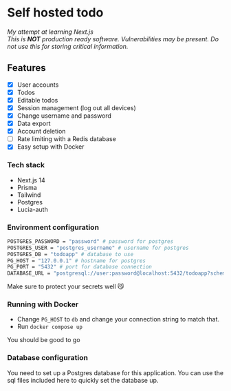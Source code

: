 # Self hosted todo
*My attempt at learning Next.js*  
*This is **NOT** production ready software. Vulnerabilities may be present. Do not use this for storing critical information.*

## Features
- [X] User accounts
- [X] Todos
- [X] Editable todos
- [X] Session management (log out all devices)
- [X] Change username and password
- [X] Data export
- [X] Account deletion
- [ ] Rate limiting with a Redis database
- [X] Easy setup with Docker

### Tech stack
- Next.js 14
- Prisma
- Tailwind
- Postgres
- Lucia-auth

### Environment configuration
```bash
POSTGRES_PASSWORD = "password" # password for postgres
POSTGRES_USER = "postgres_username" # username for postgres
POSTGRES_DB = "todoapp" # database to use
PG_HOST = "127.0.0.1" # hostname for postgres
PG_PORT = "5432" # port for database connection
DATABASE_URL = "postgresql://user:password@localhost:5432/todoapp?schema=public" # database URL for prisma
```
Make sure to protect your secrets well 😼  
### Running with Docker
- Change `PG_HOST` to `db` and change your connection string to match that.  
- Run `docker compose up`  

You should be good to go  

### Database configuration
You need to set up a Postgres database for this application. You can use the sql files included here to quickly set the database up.

